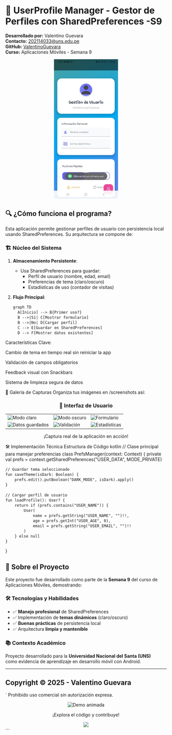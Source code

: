 # 📱 UserProfile Manager - Gestor de Perfiles con SharedPreferences -S9

**Desarrollado por:** Valentino Guevara  
**Contacto:** [202114033@uns.edu.pe](mailto:202114033@uns.edu.pe)  
**GitHub:** [ValentinoGuevara](https://github.com/ValentinoGuevara)  
**Curso:** Aplicaciones Móviles - Semana 9  

<div align="center">
  <img src="screenshots/imagen1.jpg" width="200" alt="Banner de la aplicación">
</div>

## 🔍 ¿Cómo funciona el programa?
Esta aplicación permite gestionar perfiles de usuario con persistencia local usando SharedPreferences. Su arquitectura se compone de:

### 🏗️ Núcleo del Sistema
1. **Almacenamiento Persistente**:
   - Usa SharedPreferences para guardar:
     - Perfil de usuario (nombre, edad, email)
     - Preferencias de tema (claro/oscuro)
     - Estadísticas de uso (contador de visitas)

2. **Flujo Principal**:
   ```mermaid
   graph TD
     A[Inicio] --> B{Primer uso?}
     B -->|Sí| C[Mostrar formulario]
     B -->|No| D[Cargar perfil]
     C --> E[Guardar en SharedPreferences]
     D --> F[Mostrar datos existentes]
Características Clave:

Cambio de tema en tiempo real sin reiniciar la app

Validación de campos obligatorios

Feedback visual con Snackbars

Sistema de limpieza segura de datos

📸 Galería de Capturas
Organiza tus imágenes en /screenshots así:
<div align="center"> <h3>🎨 Interfaz de Usuario</h3> <table> <tr> <td><img src="screenshots/01_main_light.jpg" width="200" alt="Modo claro"></td> <td><img src="screenshots/02_main_dark.jpg" width="200" alt="Modo oscuro"></td> <td><img src="screenshots/03_profile_form.jpg" width="200" alt="Formulario"></td> </tr> <tr> <td><img src="screenshots/04_data_saved.jpg" width="200" alt="Datos guardados"></td> <td><img src="screenshots/05_validation.jpg" width="200" alt="Validación"></td> <td><img src="screenshots/06_stats.jpg" width="200" alt="Estadísticas"></td> </tr> </table> <p>¡Captura real de la aplicación en acción!</p> </div>
🛠️ Implementación Técnica
Estructura de Código
kotlin
// Clase principal para manejar preferencias
class PrefsManager(context: Context) {
    private val prefs = context.getSharedPreferences("USER_DATA", MODE_PRIVATE)

    // Guardar tema seleccionado
    fun saveTheme(isDark: Boolean) {
        prefs.edit().putBoolean("DARK_MODE", isDark).apply()
    }

    // Cargar perfil de usuario
    fun loadProfile(): User? {
        return if (prefs.contains("USER_NAME")) {
            User(
                name = prefs.getString("USER_NAME", "")!!,
                age = prefs.getInt("USER_AGE", 0),
                email = prefs.getString("USER_EMAIL", "")!!
            )
        } else null
    }
}

## 🌟 **Sobre el Proyecto**  

Este proyecto fue desarrollado como parte de la **Semana 9** del curso de Aplicaciones Móviles, demostrando:  

### 🛠 **Tecnologías y Habilidades**  
- ✅ **Manejo profesional** de SharedPreferences  
- ✅ Implementación de **temas dinámicos** (claro/oscuro)  
- ✅ **Buenas prácticas** de persistencia local  
- ✅ Arquitectura **limpia y mantenible**  

### 📚 **Contexto Académico**  
Proyecto desarrollado para la **Universidad Nacional del Santa (UNS)**  
como evidencia de aprendizaje en desarrollo móvil con Android.  

---

## **Copyright © 2025 - Valentino Guevara** 
`
Prohibido uso comercial sin autorización expresa.
<div align="center"> <img src="screenshots/app_demo.gif" width="300" alt="Demo animada"> <p>¡Explora el código y contribuye!</p> <a href="https://github.com/ValentinoGuevara/S9_SharedPreferences"> <img src="https://img.shields.io/badge/VER_EN_GITHUB-181717?style=for-the-badge&logo=github"> </a> </div> ```

